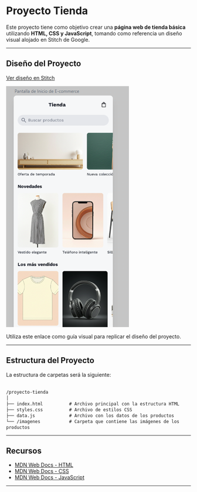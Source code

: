 
# Proyecto Tienda

Este proyecto tiene como objetivo crear una **página web de tienda básica** utilizando **HTML, CSS y JavaScript**, tomando como referencia un diseño visual alojado en Stitch de Google.

---

##  Diseño del Proyecto

 [Ver diseño en Stitch](https://stitch.withgoogle.com/projects/17531138555422829000)

![alt text](image.png)

Utiliza este enlace como guía visual para replicar el diseño del proyecto.

---

##  Estructura del Proyecto

La estructura de carpetas será la siguiente:

```

/proyecto-tienda
│
├── index.html          # Archivo principal con la estructura HTML
├── styles.css          # Archivo de estilos CSS
├── data.js             # Archivo con los datos de los productos
└── /imagenes           # Carpeta que contiene las imágenes de los productos

```

---

## Recursos

* [MDN Web Docs - HTML](https://developer.mozilla.org/es/docs/Web/HTML)
* [MDN Web Docs - CSS](https://developer.mozilla.org/es/docs/Web/CSS)
* [MDN Web Docs - JavaScript](https://developer.mozilla.org/es/docs/Web/JavaScript)

---